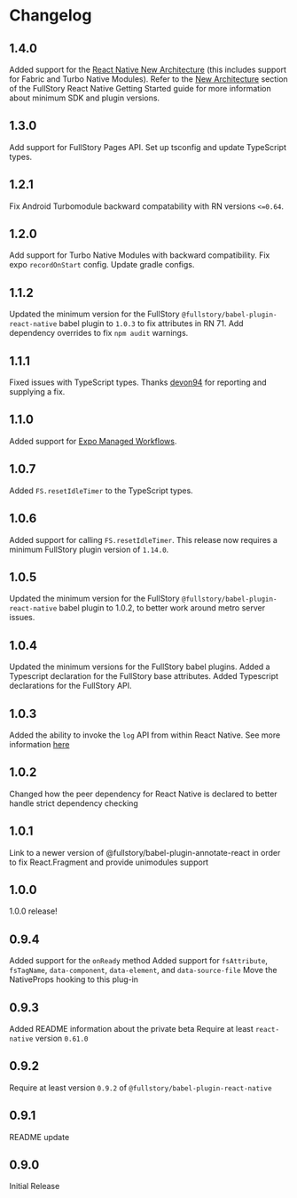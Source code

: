 # Changelog

## 1.4.0

Added support for the [React Native New Architecture](https://reactnative.dev/docs/the-new-architecture/landing-page) (this includes support for Fabric and Turbo Native Modules). Refer to the [New Architecture](https://help.fullstory.com/hc/en-us/articles/360052419133-Getting-Started-with-FullStory-React-Native-Capture#01HHCXMMZQ970DRWFA0XC03ER4) section of the FullStory React Native Getting Started guide for more information about minimum SDK and plugin versions.

## 1.3.0

Add support for FullStory Pages API.
Set up tsconfig and update TypeScript types.

## 1.2.1

Fix Android Turbomodule backward compatability with RN versions `<=0.64`.

## 1.2.0

Add support for Turbo Native Modules with backward compatibility.
Fix expo `recordOnStart` config.
Update gradle configs.

## 1.1.2

Updated the minimum version for the FullStory `@fullstory/babel-plugin-react-native` babel plugin to `1.0.3` to fix attributes in RN 71.
Add dependency overrides to fix `npm audit` warnings.

## 1.1.1

Fixed issues with TypeScript types. Thanks [devon94](https://github.com/devon94) for reporting and supplying a fix.

## 1.1.0

Added support for [Expo Managed Workflows](https://docs.expo.dev/introduction/managed-vs-bare/).

## 1.0.7

Added `FS.resetIdleTimer` to the TypeScript types.

## 1.0.6

Added support for calling `FS.resetIdleTimer`. This release now requires a minimum FullStory plugin version of `1.14.0`.

## 1.0.5

Updated the minimum version for the FullStory `@fullstory/babel-plugin-react-native` babel plugin to 1.0.2, to better work around metro server issues.

## 1.0.4

Updated the minimum versions for the FullStory babel plugins. Added a Typescript declaration for the FullStory base attributes. Added Typescript declarations for the FullStory API.

## 1.0.3

Added the ability to invoke the `log` API from within React Native. See more information [here](https://help.fullstory.com/hc/en-us/articles/360052419133-Getting-Started-with-FullStory-React-Native-Recording#01FM34C43RGW28NMC8PDWC7EZB)

## 1.0.2

Changed how the peer dependency for React Native is declared to better handle strict dependency checking

## 1.0.1

Link to a newer version of @fullstory/babel-plugin-annotate-react in order to fix React.Fragment and provide unimodules support

## 1.0.0

1.0.0 release!

## 0.9.4

Added support for the `onReady` method
Added support for `fsAttribute`, `fsTagName`, `data-component`, `data-element`, and `data-source-file`
Move the NativeProps hooking to this plug-in

## 0.9.3

Added README information about the private beta
Require at least `react-native` version `0.61.0`

## 0.9.2

Require at least version `0.9.2` of `@fullstory/babel-plugin-react-native`

## 0.9.1

README update

## 0.9.0

Initial Release
